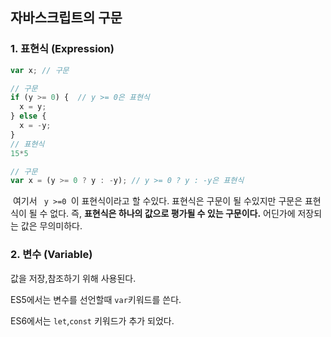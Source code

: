 ## 자바스크립트의 구문

### 1. 표현식 (Expression)

```javascript
var x; // 구문

// 구문
if (y >= 0) {  // y >= 0은 표현식
  x = y;
} else {
  x = -y;
}
// 표현식
15*5

// 구문
var x = (y >= 0 ? y : -y); // y >= 0 ? y : -y은 표현식
```

​	여기서 <code> y >=0 </code>이 표현식이라고 할 수있다. 표현식은 구문이 될 수있지만 구문은 표현식이 될 수 없다. 즉, **표현식은 하나의 값으로 평가될 수 있는 구문이다.**   어딘가에 저장되는 값은 무의미하다.



### 2. 변수 (Variable)

값을 저장,참조하기 위해 사용된다. 

ES5에서는 변수를 선언할때 <code>var</code>키워드를 쓴다. 

ES6에서는 <code>let</code>,<code>const</code> 키워드가 추가 되었다.